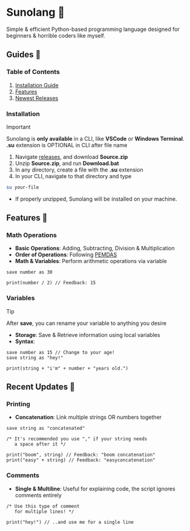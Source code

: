 # Sunolang 🐍
Simple & efficient Python-based programming language designed for beginners & horrible coders like myself.

## Guides 🧾
### Table of Contents
1. [Installation Guide](https://github.com/mr-suno/Sunolang#installation)
2. [Features](https://github.com/mr-suno/Sunolang#features-)
3. [Newest Releases](https://github.com/mr-suno/Sunolang#recent-updates-)

### Installation
> [!IMPORTANT]
> Sunolang is **only available** in a CLI, like **VSCode** or **Windows Terminal**.
> <br>**.su** extension is OPTIONAL in CLI after file name

1. Navigate [releases](), and download **Source.zip**
2. Unzip **Source.zip**, and run **Download.bat**
3. In any directory, create a file with the **.su** extension
4. In your CLI, navigate to that directory and type
```bash
su your-file
```
* If properly unzipped, Sunolang will be installed on your machine.

## Features 🔖
### Math Operations
* **Basic Operations**: Adding, Subtracting, Division & Multiplication
* **Order of Operations**: Following [PEMDAS](https://en.wikipedia.org/wiki/Order_of_operations)
* **Math & Variables**: Perform arithmetic operations via variable
```
save number as 30

print(number / 2) // Feedback: 15
```

### Variables
> [!TIP]
> After **save**, you can rename your variable to anything you desire

* **Storage**: Save & Retrieve information using local variables
* **Syntax**:
```
save number as 15 // Change to your age!
save string as "hey!"

print(string + "i'm" + number + "years old.")
```

## Recent Updates 🚀
### Printing
* **Concatenation**: Link multiple strings OR numbers together
```
save string as "concatenated"

/* It's recommended you use "," if your string needs
   a space after it */

print("boom", string) // Feedback: "boom concatenation"
print("easy" + string) // Feedback: "easyconcatenation"
```

### Comments
* **Single & Multiline**: Useful for explaining code, the script ignores comments entirely
```
/* Use this type of comment
   for multiple lines! */

print("hey!") // ..and use me for a single line
```

